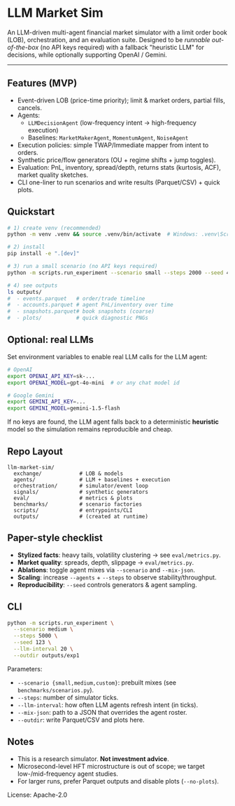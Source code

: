 # LLM Market Sim

An LLM-driven multi-agent financial market simulator with a limit order book (LOB), orchestration,
and an evaluation suite. Designed to be *runnable out-of-the-box* (no API keys required) with a
fallback "heuristic LLM" for decisions, while optionally supporting OpenAI / Gemini.

---

## Features (MVP)
- Event-driven LOB (price-time priority); limit & market orders, partial fills, cancels.
- Agents:
  - `LLMDecisionAgent` (low-frequency intent → high-frequency execution)
  - Baselines: `MarketMakerAgent`, `MomentumAgent`, `NoiseAgent`
- Execution policies: simple TWAP/Immediate mapper from intent to orders.
- Synthetic price/flow generators (OU + regime shifts + jump toggles).
- Evaluation: PnL, inventory, spread/depth, returns stats (kurtosis, ACF), market quality sketches.
- CLI one-liner to run scenarios and write results (Parquet/CSV) + quick plots.

## Quickstart

```bash
# 1) create venv (recommended)
python -m venv .venv && source .venv/bin/activate  # Windows: .venv\Scripts\activate

# 2) install
pip install -e ".[dev]"

# 3) run a small scenario (no API keys required)
python -m scripts.run_experiment --scenario small --steps 2000 --seed 42

# 4) see outputs
ls outputs/
#  - events.parquet   # order/trade timeline
#  - accounts.parquet # agent PnL/inventory over time
#  - snapshots.parquet# book snapshots (coarse)
#  - plots/           # quick diagnostic PNGs
````

## Optional: real LLMs

Set environment variables to enable real LLM calls for the LLM agent:

```bash
# OpenAI
export OPENAI_API_KEY=sk-...
export OPENAI_MODEL=gpt-4o-mini  # or any chat model id

# Google Gemini
export GEMINI_API_KEY=...
export GEMINI_MODEL=gemini-1.5-flash
```

If no keys are found, the LLM agent falls back to a deterministic **heuristic** model so the
simulation remains reproducible and cheap.

## Repo Layout

```
llm-market-sim/
  exchange/            # LOB & models
  agents/              # LLM + baselines + execution
  orchestration/       # simulator/event loop
  signals/             # synthetic generators
  eval/                # metrics & plots
  benchmarks/          # scenario factories
  scripts/             # entrypoints/CLI
  outputs/             # (created at runtime)
```

## Paper-style checklist

* **Stylized facts**: heavy tails, volatility clustering → see `eval/metrics.py`.
* **Market quality**: spreads, depth, slippage → `eval/metrics.py`.
* **Ablations**: toggle agent mixes via `--scenario` and `--mix-json`.
* **Scaling**: increase `--agents` + `--steps` to observe stability/throughput.
* **Reproducibility**: `--seed` controls generators & agent sampling.

## CLI

```bash
python -m scripts.run_experiment \
  --scenario medium \
  --steps 5000 \
  --seed 123 \
  --llm-interval 20 \
  --outdir outputs/exp1
```

Parameters:

* `--scenario {small,medium,custom}`: prebuilt mixes (see `benchmarks/scenarios.py`).
* `--steps`: number of simulator ticks.
* `--llm-interval`: how often LLM agents refresh intent (in ticks).
* `--mix-json`: path to a JSON that overrides the agent roster.
* `--outdir`: write Parquet/CSV and plots here.

## Notes

* This is a research simulator. **Not investment advice**.
* Microsecond-level HFT microstructure is out of scope; we target low-/mid-frequency agent studies.
* For larger runs, prefer Parquet outputs and disable plots (`--no-plots`).

License: Apache-2.0

```
```
